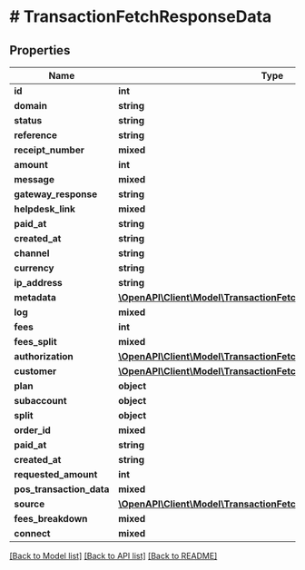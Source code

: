 # # TransactionFetchResponseData

## Properties

Name | Type | Description | Notes
------------ | ------------- | ------------- | -------------
**id** | **int** |  |
**domain** | **string** |  |
**status** | **string** |  |
**reference** | **string** |  |
**receipt_number** | **mixed** |  |
**amount** | **int** |  |
**message** | **mixed** |  |
**gateway_response** | **string** |  |
**helpdesk_link** | **mixed** |  |
**paid_at** | **string** |  |
**created_at** | **string** |  |
**channel** | **string** |  |
**currency** | **string** |  |
**ip_address** | **string** |  |
**metadata** | [**\OpenAPI\Client\Model\TransactionFetchResponseDataMetadata**](TransactionFetchResponseDataMetadata.md) |  |
**log** | **mixed** |  |
**fees** | **int** |  |
**fees_split** | **mixed** |  |
**authorization** | [**\OpenAPI\Client\Model\TransactionFetchResponseDataAuthorization**](TransactionFetchResponseDataAuthorization.md) |  |
**customer** | [**\OpenAPI\Client\Model\TransactionFetchResponseDataCustomer**](TransactionFetchResponseDataCustomer.md) |  |
**plan** | **object** |  |
**subaccount** | **object** |  |
**split** | **object** |  |
**order_id** | **mixed** |  |
**paid_at** | **string** |  |
**created_at** | **string** |  |
**requested_amount** | **int** |  |
**pos_transaction_data** | **mixed** |  |
**source** | [**\OpenAPI\Client\Model\TransactionFetchResponseDataSource**](TransactionFetchResponseDataSource.md) |  |
**fees_breakdown** | **mixed** |  |
**connect** | **mixed** |  |

[[Back to Model list]](../../README.md#models) [[Back to API list]](../../README.md#endpoints) [[Back to README]](../../README.md)
